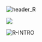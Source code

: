 ![header_R](https://user-images.githubusercontent.com/13545121/96396146-1926d100-118c-11eb-9e11-60626f779244.PNG)

![](https://user-images.githubusercontent.com/13545121/96396434-d5809700-118c-11eb-86be-61403ae47325.PNG)

![R-INTRO](http://www.sigma161.com/R-intro/)
